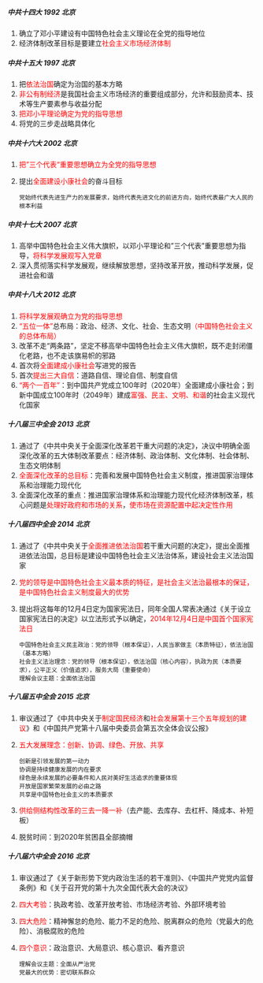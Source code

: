 

##### 中共十四大    1992    北京

1. 确立了邓小平建设有中国特色社会主义理论在全党的指导地位
2. 经济体制改革目标是要建立<font color="red">社会主义市场经济体制</font>

#####  中共十五大    1997    北京

1. 把<font color="red">依法治国</font>确定为治国的基本方略
2. <font color="red">非公有制经济</font>是我国社会主义市场经济的重要组成部分，允许和鼓励资本、技术等生产要素参与收益分配
3. <font color="red">把邓小平理论确定为党的指导思想</font>
4. 将党的三步走战略具体化

##### 中共十六大    2002    北京

1. <font color="red">把”三个代表“重要思想确立为全党的指导思想</font>

2. 提出<font color="red">全面建设小康社会</font>的奋斗目标

   ```
   党始终代表先进生产力的发展要求，始终代表先进文化的前进方向，始终代表最广大人民的根本利益
   ```

##### 中共十七大    2007    北京

1. 高举中国特色社会主义伟大旗帜，以邓小平理论和”三个代表”重要思想为指导，<font color="red">将科学发展观写入党章</font>
2. 深入贯彻落实科学发展观，继续解放思想，坚持改革开放，推动科学发展，促进社会和谐

##### 中共十八大    2012    北京

1. <font color="red">将科学发展观确立为党的指导思想</font>
2. <font color="red">“五位一体”</font>总布局：政治、经济、文化、社会、生态文明<font color="red">（中国特色社会主义的总体布局）</font>
3. 改革不走“两条路”，坚定不移高举中国特色社会主义伟大旗帜，既不走封闭僵化老路，也不走该旗易帜的邪路
4. 首次将<font color="red">全面建成小康社会</font>写进党的报告
5. 首次<font color="red">提出三大自信</font>：道路自信、理论自信、制度自信
6. <font color="red">“两个一百年”</font>：到中国共产党成立100年时（2020年）全面建成小康社会；到新中国成立100年时（2049年）建成<font color="red">富强、民主、文明、和谐</font>的社会主义现代化国家

##### 十八届三中全会    2013    北京

1. 通过了《中共中央关于全面深化改革若干重大问题的决定》，决议中明确全面深化改革的五大体制改革要点：经济体制、政治体制、文化体制、社会体制、生态文明体制
2. <font color="red">全面深化改革的总目标</font>：完善和发展中国特色社会主义制度，推进国家治理体系和治理能力现代化
3. 全面深化改革的重点：推进国家治理体系和治理能力现代化经济体制改革，核心问题是<font color="red">处理好政府和市场的关系</font>，<font color="red">使市场在资源配置中起决定性作用</font>


##### 十八届四中全会    2014    北京

1. 通过了《中共中央关于<font color="red">全面推进依法治国</font>若干重大问题的决定》，提出全面推进依法治国，总目标是建设中国特色社会主义法治体系，建设社会主义法治国家

2. <font color="red">党的领导是中国特色社会主义最本质的特征，是社会主义法治最根本的保证，是中国特色社会主义制度最大的优势</font>

3. 提出将这每年的12月4日定为国家宪法日，同年全国人常表决通过《关于设立国家宪法日的决定》以立法形式予以确定，<font color="red">2014年12月4日是中国首个国家宪法日</font>

   ```
   中国特色社会主义民主政治：党的领导（根本保证），人民当家做主（本质特征），依法治国（基本方略）
   社会主义法治理念：党的领导（根本保证），依法治国（核心内容），执政为民（本质要求），公平正义（价值追求），服务大局（重要使命）
   理解会议主题：全面依法治国
   ```

##### 十八届五中全会    2015    北京

1. 审议通过了《中共中央关于<font color="red">制定国民经济</font>和<font color="red">社会发展第十三个五年规划的建议</font>》和《中国共产党第十八届中央委员会第五次全体会议公报》

2. <font color="red">五大发展理念：创新、协调、绿色、开放、共享</font>

   ```
   创新是引领发展的第一动力
   协调是持续健康发展的内在要求
   绿色是永续发展的必要条件和人民对美好生活追求的重要体现
   开放是国家繁荣发展的必由之路
   共享是中国特色社会主义的本质要求
   ```

3. <font color="red">供给侧结构性改革的三去一降一补</font>（去产能、去库存、去杠杆、降成本、补短板）

4. 脱贫时间：到2020年贫困县全部摘帽

##### 十八届六中全会    2016    北京

1. 审议通过了《关于新形势下党内政治生活的若干准则》、《中国共产党党内监督条例》和《关于召开党的第十九次全国代表大会的决议》

2. <font color="red">四大考验</font>：执政考验、改革开放考验、市场经济考验、外部环境考验

3. <font color="red">四大危险</font>：精神懈怠的危险、能力不足的危险、脱离群众的危险（党最大的危险）、消极腐败的危险

4. <font color="red">四个意识</font>：政治意识、大局意识、核心意识、看齐意识

   ```
   理解会议主题：全面从严治党
   党最大的优势：密切联系群众
   ```
